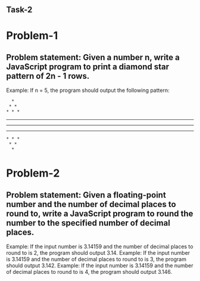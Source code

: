 ## Task-2

# Problem-1

  ## Problem statement: Given a number n, write a JavaScript program to print a diamond star pattern of 2n - 1 rows.
  
  Example: If n = 5, the program should output the following pattern:
  
      *
     * *
    * * *
   * * * * 
  * * * * *
   * * * *
    * * * 
     * *
      *


# Problem-2

  ## Problem statement: Given a floating-point number and the number of decimal places to round to, write a JavaScript program to round the number to the specified number of decimal places.
  
  Example: If the input number is 3.14159 and the number of decimal places to round to is 2, the program should output 3.14.
  Example: If the input number is 3.14159 and the number of decimal places to round to is 3, the program should output 3.142.
  Example: If the input number is 3.14159 and the number of decimal places to round to is 4, the program should output 3.146.

